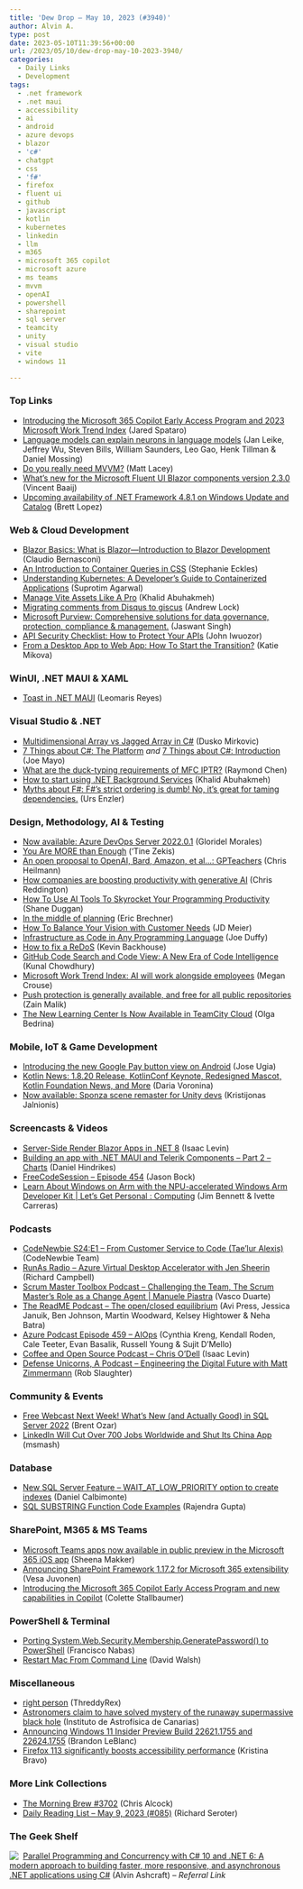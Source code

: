```yaml
---
title: 'Dew Drop – May 10, 2023 (#3940)'
author: Alvin A.
type: post
date: 2023-05-10T11:39:56+00:00
url: /2023/05/10/dew-drop-may-10-2023-3940/
categories:
  - Daily Links
  - Development
tags:
  - .net framework
  - .net maui
  - accessibility
  - ai
  - android
  - azure devops
  - blazor
  - 'c#'
  - chatgpt
  - css
  - 'f#'
  - firefox
  - fluent ui
  - github
  - javascript
  - kotlin
  - kubernetes
  - linkedin
  - llm
  - m365
  - microsoft 365 copilot
  - microsoft azure
  - ms teams
  - mvvm
  - openAI
  - powershell
  - sharepoint
  - sql server
  - teamcity
  - unity
  - visual studio
  - vite
  - windows 11

---
```

### <a name="top"></a>Top Links

  * <a href="https://blogs.microsoft.com/blog/2023/05/09/introducing-the-microsoft-365-copilot-early-access-program-and-2023-microsoft-work-trend-index/" target="_blank" rel="noopener">Introducing the Microsoft 365 Copilot Early Access Program and 2023 Microsoft Work Trend Index</a> (Jared Spataro)
  * <a href="https://openai.com/research/language-models-can-explain-neurons-in-language-models" target="_blank" rel="noopener">Language models can explain neurons in language models</a> (Jan Leike, Jeffrey Wu, Steven Bills, William Saunders, Leo Gao, Henk Tillman & Daniel Mossing)
  * <a href="https://www.mrlacey.com/2023/05/do-you-really-need-mvvm.html" target="_blank" rel="noopener">Do you really need MVVM?</a> (Matt Lacey)
  * <a href="https://baaijte.net/blog/microsoft-fluentui-blazor-2.3.0/" target="_blank" rel="noopener">What&#8217;s new for the Microsoft Fluent UI Blazor components version 2.3.0</a> (Vincent Baaij)
  * <a href="https://devblogs.microsoft.com/dotnet/upcoming-availability-of-net-framework-4-8-1-on-windows-update-and-catalog/" target="_blank" rel="noopener">Upcoming availability of .NET Framework 4.8.1 on Windows Update and Catalog</a> (Brett Lopez)



### <a name="web"></a>Web & Cloud Development

  * <a href="https://www.telerik.com/blogs/blazor-basics-introduction-blazor-development" target="_blank" rel="noopener">Blazor Basics: What is Blazor—Introduction to Blazor Development</a> (Claudio Bernasconi)
  * <a href="https://www.sitepoint.com/css-container-queries-introduction/?utm_source=rss" target="_blank" rel="noopener">An Introduction to Container Queries in CSS</a> (Stephanie Eckles)
  * <a href="https://www.dotnetcurry.com/ShowArticle.aspx?ID=1597" target="_blank" rel="noopener">Understanding Kubernetes: A Developer&#8217;s Guide to Containerized Applications</a> (Suprotim Agarwal)
  * <a href="https://khalidabuhakmeh.com/manage-vite-assets-like-a-pro" target="_blank" rel="noopener">Manage Vite Assets Like A Pro</a> (Khalid Abuhakmeh)
  * <a href="https://andrewlock.net/migrating-comments-from-dsqus-to-giscus/" target="_blank" rel="noopener">Migrating comments from Disqus to giscus</a> (Andrew Lock)
  * <a href="https://techcommunity.microsoft.com/t5/healthcare-and-life-sciences/microsoft-purview-comprehensive-solutions-for-data-governance/ba-p/3815713" target="_blank" rel="noopener">Microsoft Purview: Comprehensive solutions for data governance, protection, compliance & management.</a> (Jaswant Singh)
  * <a href="https://www.telerik.com/blogs/api-security-checklist-how-protect-apis" target="_blank" rel="noopener">API Security Checklist: How to Protect Your APIs</a> (John Iwuozor)
  * <a href="https://www.infragistics.com/community/blogs/b/infragistics/posts/desktop-app-to-web-app" target="_blank" rel="noopener">From a Desktop App to Web App: How To Start the Transition?</a> (Katie Mikova)



### <a name="silverlight"></a>WinUI, .NET MAUI & XAML

  * <a href="https://askxammy.com/toast-in-net-maui/" target="_blank" rel="noopener">Toast in .NET MAUI</a> (Leomaris Reyes)



### <a name="dotnet"></a>Visual Studio & .NET

  * <a href="https://code-maze.com/charp-multidimensional-jagged-array/" target="_blank" rel="noopener">Multidimensional Array vs Jagged Array in C#</a> (Dusko Mirkovic)
  * <a href="https://joemayo.medium.com/7-things-about-c-the-platform-f540f2cb4df4?source=rss-c868a333b1d6------2" target="_blank" rel="noopener">7 Things about C#: The Platform</a> _and_ <a href="https://joemayo.medium.com/7-things-about-c-introduction-ef8222ee87e8?source=rss-c868a333b1d6------2" target="_blank" rel="noopener">7 Things about C#: Introduction</a> (Joe Mayo)
  * <a href="https://devblogs.microsoft.com/oldnewthing/20230509-00/?p=108161" target="_blank" rel="noopener">What are the duck-typing requirements of MFC IPTR?</a> (Raymond Chen)
  * <a href="https://blog.jetbrains.com/dotnet/2023/05/09/dotnet-background-services/" target="_blank" rel="noopener">How to start using .NET Background Services</a> (Khalid Abuhakmeh)
  * <a href="https://www.planetgeek.ch/2023/05/09/myths-about-f-fs-strict-ordering-is-dumb-no-its-great-for-taming-dependencies/" target="_blank" rel="noopener">Myths about F#: F#’s strict ordering is dumb! No, it’s great for taming dependencies.</a> (Urs Enzler)



### <a name="design"></a>Design, Methodology, AI & Testing

  * <a href="https://devblogs.microsoft.com/devops/now-available-azure-devops-server-2022-0-1/" target="_blank" rel="noopener">Now available: Azure DevOps Server 2022.0.1</a> (Gloridel Morales)
  * <a href="https://tinezekis.medium.com/you-are-more-than-enough-d21d99a00efc?source=rss-fa2db659a52f------2" target="_blank" rel="noopener">You Are MORE than Enough</a> (‘Tine Zekis)
  * <a href="https://christianheilmann.com/2023/05/09/an-open-proposal-to-openai-bard-amazon-et-al-gpteachers/" target="_blank" rel="noopener">An open proposal to OpenAI, Bard, Amazon, et al…: GPTeachers</a> (Chris Heilmann)
  * <a href="https://github.blog/2023-05-09-how-companies-are-boosting-productivity-with-generative-ai/" target="_blank" rel="noopener">How companies are boosting productivity with generative AI</a> (Chris Reddington)
  * <a href="https://smashingmagazine.com/2023/05/ai-tools-skyrocket-programming-productivity/" target="_blank" rel="noopener">How To Use AI Tools To Skyrocket Your Programming Productivity</a> (Shane Duggan)
  * <a href="https://imwrightshardcode.com/2023/05/in-the-middle-of-planning/" target="_blank" rel="noopener">In the middle of planning</a> (Eric Brechner)
  * <a href="https://jdmeier.com/how-to-balance-your-vision-with-customer-needs/" target="_blank" rel="noopener">How To Balance Your Vision with Customer Needs</a> (JD Meier)
  * <a href="https://thenewstack.io/infrastructure-as-code-in-any-programming-language/" target="_blank" rel="noopener">Infrastructure as Code in Any Programming Language</a> (Joe Duffy)
  * <a href="https://github.blog/2023-05-09-how-to-fix-a-redos/" target="_blank" rel="noopener">How to fix a ReDoS</a> (Kevin Backhouse)
  * <a href="https://www.kunal-chowdhury.com/2023/05/github-code-search-and-code-view.html" target="_blank" rel="noopener">GitHub Code Search and Code View: A New Era of Code Intelligence</a> (Kunal Chowdhury)
  * <a href="https://www.techrepublic.com/article/microsoft-work-trend-index-artificial-intelligence/" target="_blank" rel="noopener">Microsoft Work Trend Index: AI will work alongside employees</a> (Megan Crouse)
  * <a href="https://github.blog/2023-05-09-push-protection-is-generally-available-and-free-for-all-public-repositories/" target="_blank" rel="noopener">Push protection is generally available, and free for all public repositories</a> (Zain Malik)
  * <a href="https://blog.jetbrains.com/teamcity/2023/05/teamcity-cloud-learning-center/" target="_blank" rel="noopener">The New Learning Center Is Now Available in TeamCity Cloud</a> (Olga Bedrina)



### <a name="mobile"></a>Mobile, IoT & Game Development

  * <a href="http://developers.googleblog.com/2023/05/introducing-new-google-pay-button-view-on-android.html" target="_blank" rel="noopener">Introducing the new Google Pay button view on Android</a> (Jose Ugia)
  * <a href="https://blog.jetbrains.com/kotlin/2023/05/kotlin-news-april-2023/" target="_blank" rel="noopener">Kotlin News: 1.8.20 Release, KotlinConf Keynote, Redesigned Mascot, Kotlin Foundation News, and More</a> (Daria Voronina)
  * <a href="https://blog.unity.com/engine-platform/sponza-scene-remaster-for-unity-devs" target="_blank" rel="noopener">Now available: Sponza scene remaster for Unity devs</a> (Kristijonas Jalnionis)



### <a name="videos"></a>Screencasts & Videos

  * <a href="http://www.youtube.com/watch?v=ly07l2KEDEg" target="_blank" rel="noopener">Server-Side Render Blazor Apps in .NET 8</a> (Isaac Levin)
  * <a href="http://www.youtube.com/watch?v=i7muQUcRJCQ" target="_blank" rel="noopener">Building an app with .NET MAUI and Telerik Components &#8211; Part 2 &#8211; Charts</a> (Daniel Hindrikes)
  * <a href="http://www.youtube.com/watch?v=Z8eoKk5sjtk" target="_blank" rel="noopener">FreeCodeSession &#8211; Episode 454</a> (Jason Bock)
  * <a href="http://www.youtube.com/watch?v=jV5M-3sCEqI" target="_blank" rel="noopener">Learn About Windows on Arm with the NPU-accelerated Windows Arm Developer Kit | Let&#8217;s Get Personal : Computing</a> (Jim Bennett & Ivette Carreras)



### <a name="podcasts"></a>Podcasts

  * <a href="https://www.codenewbie.org/podcast/from-customer-service-to-cybersecurity" target="_blank" rel="noopener">CodeNewbie S24:E1 &#8211; From Customer Service to Code (Tae&#8217;lur Alexis)</a> (CodeNewbie Team)
  * <a href="https://runasradio.com/Shows/Show/879" target="_blank" rel="noopener">RunAs Radio &#8211; Azure Virtual Desktop Accelerator with Jen Sheerin</a> (Richard Campbell)
  * <a href="https://scrummastertoolbox.libsyn.com/challenging-the-team-the-scrum-masters-role-as-a-change-agent-manuele-piastra" target="_blank" rel="noopener">Scrum Master Toolbox Podcast &#8211; Challenging the Team, The Scrum Master&#8217;s Role as a Change Agent | Manuele Piastra</a> (Vasco Duarte)
  * <a href="https://github.com/readme/podcast" target="_blank" rel="noopener">The ReadME Podcast &#8211; The open/closed equilibrium</a> (Avi Press, Jessica Januik, Ben Johnson, Martin Woodward, Kelsey Hightower & Neha Batra)
  * <a href="http://azpodcast.azurewebsites.net/post/Episode-459-AIOps" target="_blank" rel="noopener">Azure Podcast Episode 459 &#8211; AIOps</a> (Cynthia Kreng, Kendall Roden, Cale Teeter, Evan Basalik, Russell Young & Sujit D&#8217;Mello)
  * <a href="https://podcasters.spotify.com/pod/show/coffeandopensource/episodes/Chris-ODell-e23pegn" target="_blank" rel="noopener">Coffee and Open Source Podcast &#8211; Chris O&#8217;Dell</a> (Isaac Levin)
  * <a href="https://podcasters.spotify.com/pod/show/defenseunicorns/episodes/Engineering-the-Digital-Future-with-Matt-Zimmermann-e23o1ol" target="_blank" rel="noopener">Defense Unicorns, A Podcast &#8211; Engineering the Digital Future with Matt Zimmermann</a> (Rob Slaughter)



### <a name="events"></a>Community & Events

  * <a href="https://www.brentozar.com/archive/2023/05/free-webcast-next-week-whats-new-and-actually-good-in-sql-server-2022/" target="_blank" rel="noopener">Free Webcast Next Week! What’s New (and Actually Good) in SQL Server 2022</a> (Brent Ozar)
  * <a href="https://slashdot.org/story/23/05/09/1642255/linkedin-will-cut-over-700-jobs-worldwide-and-shut-its-china-app?utm_source=rss1.0mainlinkanon&utm_medium=feed" target="_blank" rel="noopener">LinkedIn Will Cut Over 700 Jobs Worldwide and Shut Its China App</a> (msmash)



### <a name="sql"></a>Database

  * <a href="https://www.mssqltips.com/sqlservertip/7655/sql-server-wait-at-low-priority-create-index-alter-index/" target="_blank" rel="noopener">New SQL Server Feature &#8211; WAIT_AT_LOW_PRIORITY option to create indexes</a> (Daniel Calbimonte)
  * <a href="https://www.mssqltips.com/sqlservertip/7641/sql-substring-code-examples-usage/" target="_blank" rel="noopener">SQL SUBSTRING Function Code Examples</a> (Rajendra Gupta)



### <a name="sp"></a>SharePoint, M365 & MS Teams

  * <a href="https://devblogs.microsoft.com/microsoft365dev/microsoft-teams-apps-now-available-in-public-preview-in-the-microsoft-365-ios-app/" target="_blank" rel="noopener">Microsoft Teams apps now available in public preview in the Microsoft 365 iOS app</a> (Sheena Makker)
  * <a href="https://devblogs.microsoft.com/microsoft365dev/announcing-sharepoint-framework-1-17-2-for-microsoft-365-extensibility/" target="_blank" rel="noopener">Announcing SharePoint Framework 1.17.2 for Microsoft 365 extensibility</a> (Vesa Juvonen)
  * <a href="https://www.microsoft.com/en-us/microsoft-365/blog/2023/05/09/introducing-the-microsoft-365-copilot-early-access-program-and-new-capabilities-in-copilot/" target="_blank" rel="noopener">Introducing the Microsoft 365 Copilot Early Access Program and new capabilities in Copilot</a> (Colette Stallbaumer)



### <a name="ps"></a>PowerShell & Terminal

  * <a href="https://devblogs.microsoft.com/powershell-community/porting-system-web-security-membership-generatepassword-to-powershell/" target="_blank" rel="noopener">Porting System.Web.Security.Membership.GeneratePassword() to PowerShell</a> (Francisco Nabas)
  * <a href="https://davidwalsh.name/restart-command-line" target="_blank" rel="noopener">Restart Mac From Command Line</a> (David Walsh)



### <a name="misc"></a>Miscellaneous

  * <a href="http://threddyrex.com/comics/20230509_right_person/" target="_blank" rel="noopener">right person</a> (ThreddyRex)
  * <a href="https://phys.org/news/2023-05-astronomers-mystery-runaway-supermassive-black.html" target="_blank" rel="noopener">Astronomers claim to have solved mystery of the runaway supermassive black hole</a> (Instituto de Astrofísica de Canarias)
  * <a href="https://blogs.windows.com/windows-insider/2023/05/09/announcing-windows-11-insider-preview-build-22621-1755-and-22624-1755/" target="_blank" rel="noopener">Announcing Windows 11 Insider Preview Build 22621.1755 and 22624.1755</a> (Brandon LeBlanc)
  * <a href="https://blog.mozilla.org/en/products/firefox/firefox-news/firefox-accessibility-boost/" target="_blank" rel="noopener">Firefox 113 significantly boosts accessibility performance</a> (Kristina Bravo)



### <a name="links"></a>More Link Collections

  * <a href="https://blog.cwa.me.uk/2023/05/10/the-morning-brew-3702/" target="_blank" rel="noopener">The Morning Brew #3702</a> (Chris Alcock)
  * <a href="https://seroter.com/2023/05/09/daily-reading-list-may-9-2023-085/" target="_blank" rel="noopener">Daily Reading List – May 9, 2023 (#085)</a> (Richard Seroter)



### <a name="shelf"></a>The Geek Shelf

<a href="https://www.amazon.com/dp/1803243678/?tag=amavin-20" target="_blank" rel="noopener"><img decoding="async" align="left" style="margin: 0px 4px 0px 0px; border: 0px currentcolor; border-image: none; float: left; display: inline; background-image: none;" src="https://m.media-amazon.com/images/I/51JILwx8jkL._SS135_.jpg" border="0" /></a>&nbsp;<a href="https://www.amazon.com/dp/1803243678/?tag=amavin-20" target="_blank" rel="noopener">Parallel Programming and Concurrency with C# 10 and .NET 6: A modern approach to building faster, more responsive, and asynchronous .NET applications using C#</a> (Alvin Ashcraft) _&#8211; Referral Link_